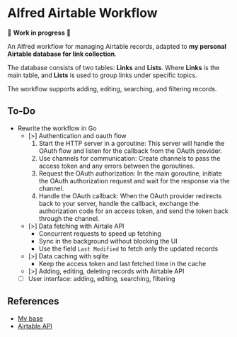 # Alfred Airtable Workflow

🚧 **Work in progress** 🚧

An Alfred workflow for managing Airtable records, adapted to **my personal Airtable database for link collection**.

The database consists of two tables: **Links** and **Lists**.
Where **Links** is the main table, and **Lists** is used to group links under specific topics.

The workflow supports adding, editing, searching, and filtering records.

## To-Do

- Rewrite the workflow in Go
    - [>] Authentication and oauth flow
        1. Start the HTTP server in a goroutine: This server will handle the OAuth flow and listen for the callback from the OAuth provider.
        2. Use channels for communication: Create channels to pass the access token and any errors between the goroutines.
        3. Request the OAuth authorization: In the main goroutine, initiate the OAuth authorization request and wait for the response via the channel.
        4. Handle the OAuth callback: When the OAuth provider redirects back to your server, handle the callback, exchange the authorization code for an access token, and send the token back through the channel.
    - [>] Data fetching with Airtale API
        - Concurrent requests to speed up fetching
        - Sync in the background without blocking the UI
        - Use the field `Last Modified` to fetch only the updated records
    - [>] Data caching with sqlite
        - Keep the access token and last fetched time in the cache
    - [>] Adding, editing, deleting records with Airtable API
    - [ ] User interface: adding, editing, searching, filtering

## References

- [My base](https://airtable.com/app8pXTEJQGmXMIKC/)
- [Airtable API](https://airtable.com/developers/web/api/introduction)
